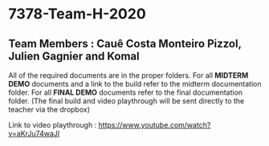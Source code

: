 # 7378-Team-H-2020

## Team Members : Cauê Costa Monteiro Pizzol, Julien Gagnier and Komal

All of the required documents are in the proper folders. For all **MIDTERM DEMO** documents and a link to the build refer to the midterm documentation folder. For all **FINAL DEMO** documents refer to the final documentation folder. (The final build and video playthrough will be sent directly to the teacher via the dropbox)

Link to video playthrough : https://www.youtube.com/watch?v=aKrJu74waJI
